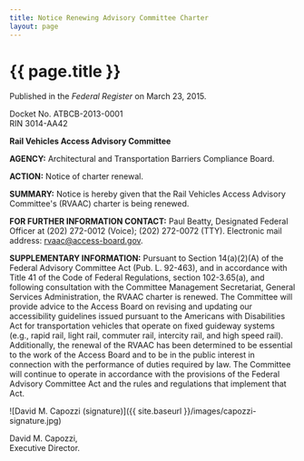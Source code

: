 ```yaml
---
title: Notice Renewing Advisory Committee Charter
layout: page
---
```

# {{ page.title }}
Published in the *Federal Register* on March 23, 2015.     

Docket No. ATBCB-2013-0001\
RIN 3014-AA42

**Rail Vehicles Access Advisory Committee**

**AGENCY:**  Architectural and Transportation Barriers Compliance Board.

**ACTION:**  Notice of charter renewal.

**SUMMARY:** Notice is hereby given that the Rail Vehicles Access Advisory Committee's (RVAAC) charter is being renewed.

**FOR FURTHER INFORMATION CONTACT:** Paul Beatty, Designated Federal Officer at (202) 272-0012 (Voice); (202) 272-0072 (TTY). Electronic mail address: [](mailto:rvaac@access-board.gov.)<rvaac@access-board.gov>.

**SUPPLEMENTARY INFORMATION:**  Pursuant to Section 14(a)(2)(A) of the Federal Advisory Committee Act (Pub. L. 92-463), and in accordance with Title 41 of the Code of Federal Regulations, section 102-3.65(a), and following consultation with the Committee Management Secretariat, General Services Administration, the RVAAC charter is renewed. The Committee will provide advice to the Access Board on revising and updating our accessibility guidelines issued pursuant to the Americans with Disabilities Act for transportation vehicles that operate on fixed guideway systems (e.g., rapid rail, light rail, commuter rail, intercity rail, and high speed rail). Additionally, the renewal of the RVAAC has been determined to be essential to the work of the Access Board and to be in the public interest in connection with the performance of duties required by law. The Committee will continue to operate in accordance with the provisions of the Federal Advisory Committee Act and the rules and regulations that implement that Act.

![David M. Capozzi (signature)]({{ site.baseurl }}/images/capozzi-signature.jpg)

David M. Capozzi,\
Executive Director.